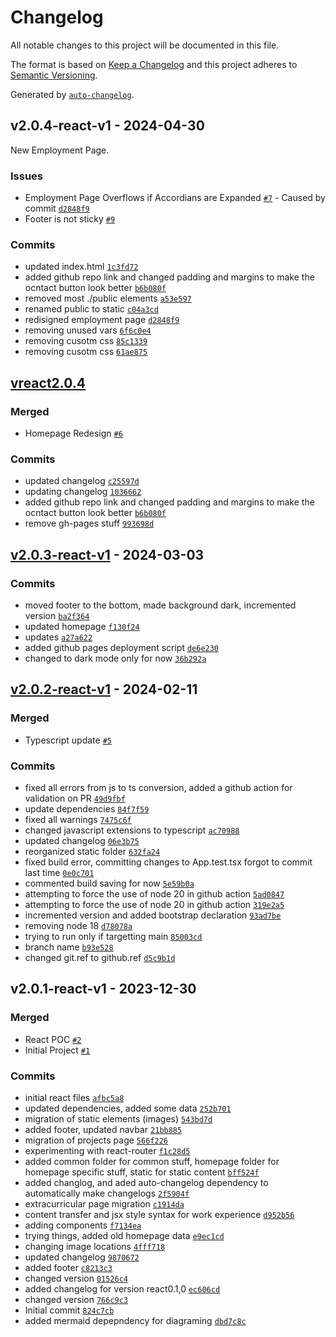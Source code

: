 # Changelog

All notable changes to this project will be documented in this file.

The format is based on [Keep a Changelog](https://keepachangelog.com/en/1.0.0/)
and this project adheres to [Semantic Versioning](https://semver.org/spec/v2.0.0.html).

Generated by [`auto-changelog`](https://github.com/CookPete/auto-changelog).

## v2.0.4-react-v1 - 2024-04-30

New Employment Page.

### Issues

- Employment Page Overflows if Accordians are Expanded [`#7`](https://github.com/jayasimha3/PersonalWebsiteV2/issues/7) - Caused by commit [`d2848f9`](https://github.com/jayasimha3/PersonalWebsiteV2/commit/d2848f9a3a6456c5a68a0eac0a12dfd8d01e7a7f)
- Footer is not sticky [`#9`](https://github.com/jayasimha3/PersonalWebsiteV2/issues/9)

### Commits

- updated index.html [`1c3fd72`](https://github.com/jayasimha3/PersonalWebsiteV2/commit/1c3fd72630b094baef43e2c7dd16a429420073b8)
- added github repo link and changed padding and margins to make the ocntact button look better [`b6b080f`](https://github.com/jayasimha3/PersonalWebsiteV2/commit/b6b080f549c77e1aac65d8d46e144a1a916e1240)
- removed most ./public elements [`a53e597`](https://github.com/jayasimha3/PersonalWebsiteV2/commit/a53e5978207f39a88233ef17497de6bb88c5a1f4)
- renamed public to static [`c04a3cd`](https://github.com/jayasimha3/PersonalWebsiteV2/commit/c04a3cd0e6220713cf8f6e59ae39e2e2ec7d0b93)
- redisigned employment page [`d2848f9`](https://github.com/jayasimha3/PersonalWebsiteV2/commit/d2848f9a3a6456c5a68a0eac0a12dfd8d01e7a7f)
- removing unused vars [`6f6c0e4`](https://github.com/jayasimha3/PersonalWebsiteV2/commit/6f6c0e4c603f25ead476aa177f9b73a529834a5a)
- removing cusotm css [`85c1339`](https://github.com/jayasimha3/PersonalWebsiteV2/commit/85c13398a8ec703b5229671f88abadfed1a74843)
- removing cusotm css [`61ae875`](https://github.com/jayasimha3/PersonalWebsiteV2/commit/61ae8751fd54ab9ae9cc89b63ad0b6c64014451a)

## [vreact2.0.4](https://github.com/jayasimha3/PersonalWebsiteV2/compare/v2.0.3-react-v1...vreact2.0.4)

### Merged

- Homepage Redesign [`#6`](https://github.com/jayasimha3/PersonalWebsiteV2/pull/6)

### Commits

- updated changelog [`c25597d`](https://github.com/jayasimha3/PersonalWebsiteV2/commit/c25597dfacda410d812438fd988ada1e5edfec0b)
- updating changelog [`1036662`](https://github.com/jayasimha3/PersonalWebsiteV2/commit/10366627afaf2419815edbdeee8f4adccccdb462)
- added github repo link and changed padding and margins to make the ocntact button look better [`b6b080f`](https://github.com/jayasimha3/PersonalWebsiteV2/commit/b6b080f549c77e1aac65d8d46e144a1a916e1240)
- remove gh-pages stuff [`993698d`](https://github.com/jayasimha3/PersonalWebsiteV2/commit/993698da8395a7f2380a420382387fe194de7f08)

## [v2.0.3-react-v1](https://github.com/jayasimha3/PersonalWebsiteV2/compare/v2.0.2-react-v1...v2.0.3-react-v1) - 2024-03-03

### Commits

- moved footer to the bottom, made background dark, incremented version [`ba2f364`](https://github.com/jayasimha3/PersonalWebsiteV2/commit/ba2f364c723a06f4b984eb17684b2312f0664ae5)
- updated homepage [`f130f24`](https://github.com/jayasimha3/PersonalWebsiteV2/commit/f130f244dd69fafb47f29c3cc31c22336d0dc18f)
- updates [`a27a622`](https://github.com/jayasimha3/PersonalWebsiteV2/commit/a27a622eae9df317b1aa1394132fd2675831e82c)
- added github pages deployment script [`de6e230`](https://github.com/jayasimha3/PersonalWebsiteV2/commit/de6e2300be9593b08a99c4fd08977ec412fc727e)
- changed to dark mode only for now [`36b292a`](https://github.com/jayasimha3/PersonalWebsiteV2/commit/36b292a9b4e6afe3b9d4723956ced512fa80c436)

## [v2.0.2-react-v1](https://github.com/jayasimha3/PersonalWebsiteV2/compare/v2.0.1-react-v1...v2.0.2-react-v1) - 2024-02-11

### Merged

- Typescript update [`#5`](https://github.com/jayasimha3/PersonalWebsiteV2/pull/5)

### Commits

- fixed all errors from js to ts conversion, added a github action for validation on PR [`49d9fbf`](https://github.com/jayasimha3/PersonalWebsiteV2/commit/49d9fbf3fc0a98cb049e122345567b3fcfd98631)
- update dependencies [`84f7f59`](https://github.com/jayasimha3/PersonalWebsiteV2/commit/84f7f59924a2d31aa9d11a550cd1a0a9b1293e3f)
- fixed all warnings [`7475c6f`](https://github.com/jayasimha3/PersonalWebsiteV2/commit/7475c6fd0f656c24a29e0e7da221d3e0afe89543)
- changed javascript extensions to typescript [`ac70988`](https://github.com/jayasimha3/PersonalWebsiteV2/commit/ac70988091515a691f78d72d8d0cb23ee76a50f3)
- updated changelog [`06e3b75`](https://github.com/jayasimha3/PersonalWebsiteV2/commit/06e3b759a550000b874f703ede4c232f82b9e24c)
- reorganized static folder [`632fa24`](https://github.com/jayasimha3/PersonalWebsiteV2/commit/632fa24d28236c093137d014162a167ca7eecf96)
- fixed build error, committing changes to App.test.tsx forgot to commit last time [`0e0c701`](https://github.com/jayasimha3/PersonalWebsiteV2/commit/0e0c7016af38f0900421e73a0257a168dc73a9b6)
- commented build saving for now [`5e59b0a`](https://github.com/jayasimha3/PersonalWebsiteV2/commit/5e59b0a2de73aa15a4e18d25ec0d68238918aea4)
- attempting to force the use of node 20 in github action [`5ad0847`](https://github.com/jayasimha3/PersonalWebsiteV2/commit/5ad08477b3dbebe7c77ef353ce4d007d41da17b0)
- attempting to force the use of node 20 in github action [`319e2a5`](https://github.com/jayasimha3/PersonalWebsiteV2/commit/319e2a514416988341f943b896e149fd969c35b2)
- incremented version and added bootstrap declaration [`93ad7be`](https://github.com/jayasimha3/PersonalWebsiteV2/commit/93ad7be574ceb3ab8750c337ad9b508dc348bb3a)
- removing node 18 [`d78078a`](https://github.com/jayasimha3/PersonalWebsiteV2/commit/d78078ad7a4d4d7315f7f7ccd22d863d88ac03a3)
- trying to run only if targetting main [`85003cd`](https://github.com/jayasimha3/PersonalWebsiteV2/commit/85003cd01dfeaf53fa4f7fcad826e4b26b7adf13)
- branch name [`b93e528`](https://github.com/jayasimha3/PersonalWebsiteV2/commit/b93e528d694502c18595002339fe31f14cc0cba4)
- changed git.ref to github.ref [`d5c9b1d`](https://github.com/jayasimha3/PersonalWebsiteV2/commit/d5c9b1db566d94375a5d0ec0c5b62badba09b6ed)

## v2.0.1-react-v1 - 2023-12-30

### Merged

- React POC [`#2`](https://github.com/jayasimha3/PersonalWebsiteV2/pull/2)
- Initial Project [`#1`](https://github.com/jayasimha3/PersonalWebsiteV2/pull/1)

### Commits

- initial react files [`afbc5a8`](https://github.com/jayasimha3/PersonalWebsiteV2/commit/afbc5a8254dba96adbf95797bf20bbdc2ca44ecb)
- updated dependencies, added some data [`252b701`](https://github.com/jayasimha3/PersonalWebsiteV2/commit/252b701d7e5caa67ef4cbcb4453e294e86f71677)
- migration of static elements (images) [`543bd7d`](https://github.com/jayasimha3/PersonalWebsiteV2/commit/543bd7d9758ba903bfdb3d989b51d7073bd453d7)
- added footer, updated navbar [`21bb885`](https://github.com/jayasimha3/PersonalWebsiteV2/commit/21bb88517d04463c9d7b1a2e2bd48c79575473a2)
- migration of projects page [`566f226`](https://github.com/jayasimha3/PersonalWebsiteV2/commit/566f2260917ded19616b19e73fa9585964b99e40)
- experimenting with react-router [`f1c28d5`](https://github.com/jayasimha3/PersonalWebsiteV2/commit/f1c28d596d288fdee0bc32ceb7d381132d7f9662)
- added common folder for common stuff, homepage folder for homepage specific stuff, static for static content [`bff524f`](https://github.com/jayasimha3/PersonalWebsiteV2/commit/bff524f958a18be7fb6323fb5a2f1054a6624a67)
- added changlog, and aded auto-changelog dependency to automatically make changelogs [`2f5904f`](https://github.com/jayasimha3/PersonalWebsiteV2/commit/2f5904fae0cb1885c30f2eae0a6c5d1badeff7c5)
- extracurricular page migration [`c1914da`](https://github.com/jayasimha3/PersonalWebsiteV2/commit/c1914da7f99d3051d9b3ba821040ee7d92d71f58)
- content transfer and jsx style syntax for work experience [`d952b56`](https://github.com/jayasimha3/PersonalWebsiteV2/commit/d952b5663f84df73586cfa4bd699d2f1df3afed8)
- adding components [`f7134ea`](https://github.com/jayasimha3/PersonalWebsiteV2/commit/f7134ea3fa202976e80979b37b18824ed6cc6b50)
- trying things, added old homepage data [`e9ec1cd`](https://github.com/jayasimha3/PersonalWebsiteV2/commit/e9ec1cd2c3ea91a8969d91ca6c95e0c0aff9b93b)
- changing image locations [`4fff718`](https://github.com/jayasimha3/PersonalWebsiteV2/commit/4fff71896ed87e4b5d46fc3a213fc97e2f4784c3)
- updated changelog [`9870672`](https://github.com/jayasimha3/PersonalWebsiteV2/commit/98706724c2b23cd09a7290960a6adefc47274946)
- added footer [`c8213c3`](https://github.com/jayasimha3/PersonalWebsiteV2/commit/c8213c37ad2688459df0f6bc8c697ada0f3726c7)
- changed version [`01526c4`](https://github.com/jayasimha3/PersonalWebsiteV2/commit/01526c45e25565b6789908d7911b643b80a84a62)
- added changelog for version react0.1,0 [`ec606cd`](https://github.com/jayasimha3/PersonalWebsiteV2/commit/ec606cd4e2259b8081fbda3036c032415af7d557)
- changed version [`766c9c3`](https://github.com/jayasimha3/PersonalWebsiteV2/commit/766c9c3000bc2aceb74bc91d9e706bcd80443691)
- Initial commit [`824c7cb`](https://github.com/jayasimha3/PersonalWebsiteV2/commit/824c7cbdab06d7ab250444a992021ced255c9d7f)
- added mermaid depepndency for diagraming [`dbd7c8c`](https://github.com/jayasimha3/PersonalWebsiteV2/commit/dbd7c8ca76ebfe3111c3726bfee7aa91f410879a)
